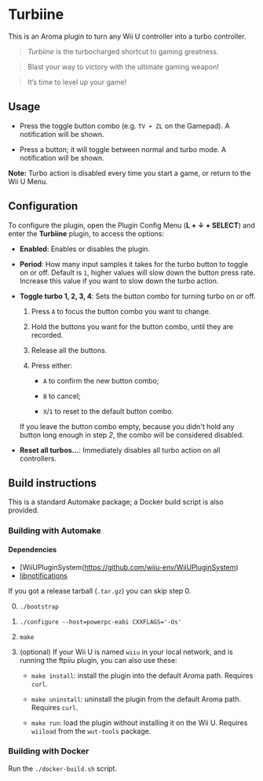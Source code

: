 # Turbiine

This is an Aroma plugin to turn any Wii U controller into a turbo controller.

> *Turbiine* is the turbocharged shortcut to gaming greatness.

> Blast your way to victory with the ultimate gaming weapon!

> It’s time to level up your game!


## Usage

- Press the toggle button combo (e.g. `TV + ZL` on the Gamepad). A notification will be
  shown.

- Press a button; it will toggle between normal and turbo mode. A notification will be
  shown.

**Note:** Turbo action is disabled every time you start a game, or return to the Wii U Menu.


## Configuration

To configure the plugin, open the Plugin Config Menu (**L + ↓ + SELECT**) and enter the
**Turbiine** plugin, to access the options:

- **Enabled**: Enables or disables the plugin.

- **Period**: How many input samples it takes for the turbo button to toggle on or off. Default
  is `1`, higher values will slow down the button press rate. Increase this value if you
  want to slow down the turbo action.

- **Toggle turbo 1, 2, 3, 4**: Sets the button combo for turning turbo on or off.

  1. Press `A` to focus the button combo you want to change.

  2. Hold the buttons you want for the button combo, until they are recorded.

  3. Release all the buttons.

  4. Press either:

       - `A` to confirm the new button combo;

       - `B` to cancel;

       - `X`/`1` to reset to the default button combo.

  If you leave the button combo empty, because you didn't hold any button long enough in
  step *2*, the combo will be considered disabled.

- **Reset all turbos...**: Immediately disables all turbo action on all controllers.


## Build instructions

This is a standard Automake package; a Docker build script is also provided.


### Building with Automake

#### Dependencies

- [WiiUPluginSystem(https://github.com/wiiu-env/WiiUPluginSystem)
- [libnotifications](https://github.com/wiiu-env/libnotifications)

If you got a release tarball (`.tar.gz`) you can skip step 0.

0. `./bootstrap`

1. `./configure --host=powerpc-eabi CXXFLAGS='-Os'`

2. `make`

3. (optional) If your Wii U is named `wiiu` in your local network, and is running the
   ftpiiu plugin, you can also use these:

   - `make install`: install the plugin into the default Aroma path. Requires `curl`.

   - `make uninstall`: uninstall the plugin from the default Aroma path. Requires `curl`.

   - `make run`: load the plugin without installing it on the Wii U. Requires `wiiload`
     from the `wut-tools` package.


### Building with Docker

Run the `./docker-build.sh` script.
